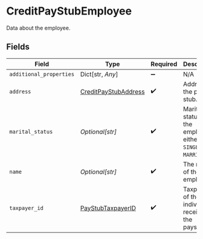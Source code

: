 # CreditPayStubEmployee

Data about the employee.


## Fields

| Field                                                               | Type                                                                | Required                                                            | Description                                                         |
| ------------------------------------------------------------------- | ------------------------------------------------------------------- | ------------------------------------------------------------------- | ------------------------------------------------------------------- |
| `additional_properties`                                             | Dict[str, *Any*]                                                    | :heavy_minus_sign:                                                  | N/A                                                                 |
| `address`                                                           | [CreditPayStubAddress](../../models/shared/creditpaystubaddress.md) | :heavy_check_mark:                                                  | Address on the pay stub.                                            |
| `marital_status`                                                    | *Optional[str]*                                                     | :heavy_check_mark:                                                  | Marital status of the employee - either `SINGLE` or `MARRIED`.      |
| `name`                                                              | *Optional[str]*                                                     | :heavy_check_mark:                                                  | The name of the employee.                                           |
| `taxpayer_id`                                                       | [PayStubTaxpayerID](../../models/shared/paystubtaxpayerid.md)       | :heavy_check_mark:                                                  | Taxpayer ID of the individual receiving the paystub.                |
